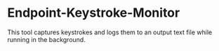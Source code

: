 # Endpoint-Keystroke-Monitor
This tool captures keystrokes and logs them to an output text file while running in the background.

